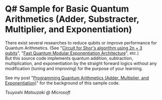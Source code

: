 # Q# Sample for Basic Quantum Arithmetics (Adder, Substracter, Multiplier, and Exponentiation)

There exist several researches to reduce qubits or improve performance for Quantum Arithmetics. (See "[Circuit for Shor's algorithm using 2n + 3 qubits](https://arxiv.org/pdf/quant-ph/0205095v3.pd)", "[Fast Quantum Modular Exponentiation Architecture](https://arxiv.org/pdf/1207.0511.pdf)", etc.)    
But this source code implements quantum addition, subtraction, multiplication, and exponentiation by the straight forward logics without any modification (tuning and improving) for the purpose of your learning.

See my post "[Programming Quantum Arithmetics (Adder, Multiplier, and Exponentiation)](https://tsmatz.wordpress.com/2019/05/22/quantum-computing-modulus-add-subtract-multiply-exponent/)" for the background of this sample code.

*Tsuyoshi Matsuzaki @ Microsoft*
